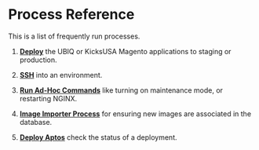 # Process Reference

This is a list of frequently run processes.

1. [**Deploy**](#deploy-to-staging-or-production) the UBIQ or KicksUSA Magento applications to staging or production.

2. [**SSH**](#ssh-into-an-environment) into an environment.

3. [**Run Ad-Hoc Commands**](#run-ad-hoc-commands) like turning on maintenance mode, or restarting NGINX.

4. [**Image Importer Process**](#image-importer-process) for ensuring new images are associated in the database.




2. [**Deploy Aptos**](#deploy-aptos) check the status of a deployment.
